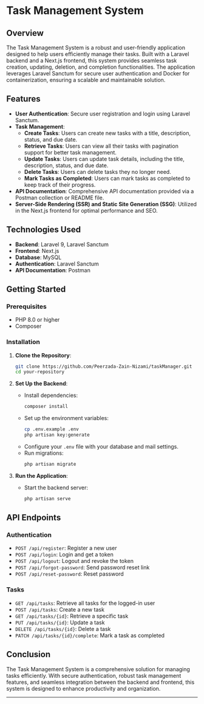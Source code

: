 
# Task Management System

## Overview
The Task Management System is a robust and user-friendly application designed to help users efficiently manage their tasks. Built with a Laravel backend and a Next.js frontend, this system provides seamless task creation, updating, deletion, and completion functionalities. The application leverages Laravel Sanctum for secure user authentication and Docker for containerization, ensuring a scalable and maintainable solution.

## Features
- **User Authentication**: Secure user registration and login using Laravel Sanctum.
- **Task Management**: 
  - **Create Tasks**: Users can create new tasks with a title, description, status, and due date.
  - **Retrieve Tasks**: Users can view all their tasks with pagination support for better task management.
  - **Update Tasks**: Users can update task details, including the title, description, status, and due date.
  - **Delete Tasks**: Users can delete tasks they no longer need.
  - **Mark Tasks as Completed**: Users can mark tasks as completed to keep track of their progress.
- **API Documentation**: Comprehensive API documentation provided via a Postman collection or README file.
- **Server-Side Rendering (SSR) and Static Site Generation (SSG)**: Utilized in the Next.js frontend for optimal performance and SEO.

## Technologies Used
- **Backend**: Laravel 9, Laravel Sanctum
- **Frontend**: Next.js
- **Database**: MySQL
- **Authentication**: Laravel Sanctum
- **API Documentation**: Postman

## Getting Started

### Prerequisites
- PHP 8.0 or higher
- Composer

### Installation

1. **Clone the Repository**:
   ```bash
   git clone https://github.com/Peerzada-Zain-Nizami/taskManager.git
   cd your-repository
   ```

2. **Set Up the Backend**:
   - Install dependencies:
     ```bash
     composer install
     ```
   - Set up the environment variables:
     ```bash
     cp .env.example .env
     php artisan key:generate
     ```
   - Configure your `.env` file with your database and mail settings.
   - Run migrations:
     ```bash
     php artisan migrate
     ```

3. **Run the Application**:
   - Start the backend server:
     ```bash
     php artisan serve
     ```

## API Endpoints

### Authentication
- `POST /api/register`: Register a new user
- `POST /api/login`: Login and get a token
- `POST /api/logout`: Logout and revoke the token
- `POST /api/forgot-password`: Send password reset link
- `POST /api/reset-password`: Reset password

### Tasks
- `GET /api/tasks`: Retrieve all tasks for the logged-in user
- `POST /api/tasks`: Create a new task
- `GET /api/tasks/{id}`: Retrieve a specific task
- `PUT /api/tasks/{id}`: Update a task
- `DELETE /api/tasks/{id}`: Delete a task
- `PATCH /api/tasks/{id}/complete`: Mark a task as completed

## Conclusion
The Task Management System is a comprehensive solution for managing tasks efficiently. With secure authentication, robust task management features, and seamless integration between the backend and frontend, this system is designed to enhance productivity and organization.

---
